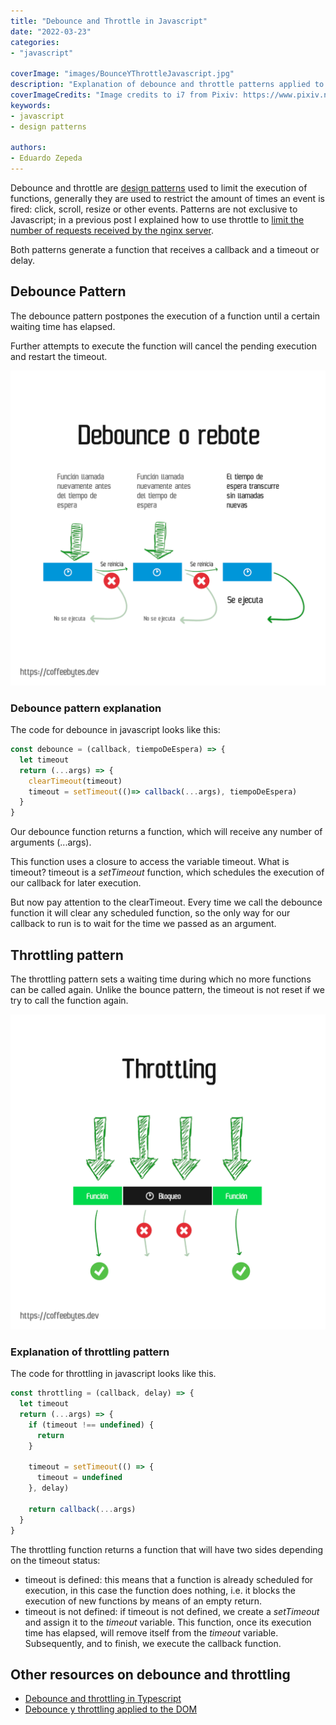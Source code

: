 ```yaml
---
title: "Debounce and Throttle in Javascript"
date: "2022-03-23"
categories:
- "javascript"

coverImage: "images/BounceYThrottleJavascript.jpg"
description: "Explanation of debounce and throttle patterns applied to JavaScript, how they work and outline of how they work internally."
coverImageCredits: "Image credits to i7 from Pixiv: https://www.pixiv.net/en/users/54726558"
keywords:
- javascript
- design patterns

authors:
- Eduardo Zepeda
---
```


Debounce and throttle are [design patterns](/en/design-patterns-in-software/) used to limit the execution of functions, generally they are used to restrict the amount of times an event is fired: click, scroll, resize or other events. Patterns are not exclusive to Javascript; in a previous post I explained how to use throttle to [limit the number of requests received by the nginx server](/en/throttling-on-nginx/).

Both patterns generate a function that receives a callback and a timeout or delay.

## Debounce Pattern 

The debounce pattern postpones the execution of a function until a certain waiting time has elapsed.

Further attempts to execute the function will cancel the pending execution and restart the timeout.

![Simplified debounce pattern schematic](images/DebounceORebote.png)

### Debounce pattern explanation

The code for debounce in javascript looks like this:

```javascript
const debounce = (callback, tiempoDeEspera) => {
  let timeout 
  return (...args) => {
    clearTimeout(timeout)
    timeout = setTimeout(()=> callback(...args), tiempoDeEspera)
  }
}
```

Our debounce function returns a function, which will receive any number of arguments (...args).

This function uses a closure to access the variable timeout. What is timeout? timeout is a _setTimeout_ function, which schedules the execution of our callback for later execution.

But now pay attention to the clearTimeout. Every time we call the debounce function it will clear any scheduled function, so the only way for our callback to run is to wait for the time we passed as an argument.

## Throttling pattern

The throttling pattern sets a waiting time during which no more functions can be called again. Unlike the bounce pattern, the timeout is not reset if we try to call the function again.

![Simplified diagram of the throttling pattern](images/throttling.png)

### Explanation of throttling pattern

The code for throttling in javascript looks like this.

```javascript
const throttling = (callback, delay) => {
  let timeout
  return (...args) => {
    if (timeout !== undefined) {
      return
    }

    timeout = setTimeout(() => {
      timeout = undefined
    }, delay)

    return callback(...args)
  }
}
```

The throttling function returns a function that will have two sides depending on the timeout status:

* timeout is defined: this means that a function is already scheduled for execution, in this case the function does nothing, i.e. it blocks the execution of new functions by means of an empty return.
* timeout is not defined: if timeout is not defined, we create a _setTimeout_ and assign it to the _timeout_ variable. This function, once its execution time has elapsed, will remove itself from the _timeout_ variable. Subsequently, and to finish, we execute the callback function.

## Other resources on debounce and throttling

* [Debounce and throttling in Typescript](https://charliesbot.dev/blog/debounce-and-throttle)
* [Debounce y throttling applied to the DOM](https://webdesign.tutsplus.com/es/tutorials/javascript-debounce-and-throttle--cms-36783)
